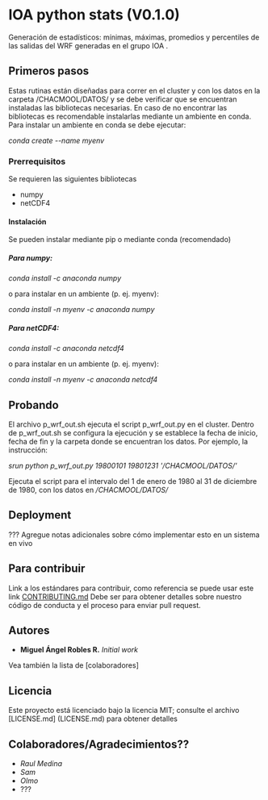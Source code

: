 # IOA python stats (V0.1.0)

Generación de estadísticos: mínimas, máximas, promedios y percentiles de las salidas del WRF generadas en el grupo IOA . 


## Primeros pasos
Estas rutinas están diseñadas para correr en el cluster y con los datos en la carpeta /CHACMOOL/DATOS/ y se debe verificar que se encuentran instaladas las bibliotecas necesarias.
En caso de no encontrar las bibliotecas es recomendable instalarlas mediante un ambiente en conda.
Para instalar un ambiente en conda se debe ejecutar:

*conda create --name myenv*

### Prerrequisitos
Se requieren las siguientes bibliotecas
* numpy
* netCDF4

#### Instalación
Se pueden instalar mediante pip o mediante conda (recomendado)

##### Para numpy:
*conda install -c anaconda numpy*

o para instalar en un ambiente (p. ej. myenv):

*conda install -n myenv -c anaconda numpy*

##### Para netCDF4:
*conda install -c anaconda netcdf4*

o para instalar en un ambiente (p. ej. myenv):

*conda install -n myenv -c anaconda netcdf4*

## Probando

El archivo p_wrf_out.sh ejecuta el script p_wrf_out.py en el cluster. 
Dentro de p_wrf_out.sh se configura la ejecución y se establece la fecha de inicio, fecha de fin y la carpeta donde se encuentran los datos. Por ejemplo, la instrucción:

*srun python p_wrf_out.py 19800101 19801231 '/CHACMOOL/DATOS/'*

Ejecuta el script para el intervalo del 1 de enero de 1980 al 31 de diciembre de 1980, con los datos en */CHACMOOL/DATOS/*

## Deployment

???
Agregue notas adicionales sobre cómo implementar esto en un sistema en vivo

## Para contribuir

Link a los estándares para contribuir, como referencia se puede usar este link [CONTRIBUTING.md](https://gist.github.com/PurpleBooth/b24679402957c63ec426)
Debe ser para obtener detalles sobre nuestro código de conducta y el proceso para enviar pull request.


## Autores

* **Miguel Ángel Robles R.** *Initial work*

Vea también la lista de [colaboradores]

## Licencia

Este proyecto está licenciado bajo la licencia MIT; consulte el archivo [LICENSE.md] (LICENSE.md) para obtener detalles

## Colaboradores/Agradecimientos??

* *Raul Medina*
* *Sam*
* *Olmo*
* ???
